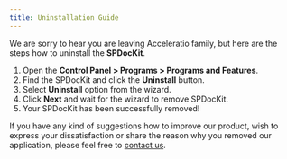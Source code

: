 ```yaml
---
title: Uninstallation Guide
---
```



We are sorry to hear you are leaving Acceleratio family, but here are the steps how to uninstall the __SPDocKit__.

1. Open the __Control Panel > Programs > Programs and Features__.
1. Find the SPDocKit and click the __Uninstall__ button.
1. Select __Uninstall__ option from the wizard.
1. Click __Next__ and wait for the wizard to remove SPDocKit.
1. Your SPDocKit has been successfully removed!


If you have any kind of suggestions how to improve our product, wish to express your dissatisfaction or share the reason why you removed our application, please feel free to [contact us](https://www.spdockit.com/support/contact-us/).

